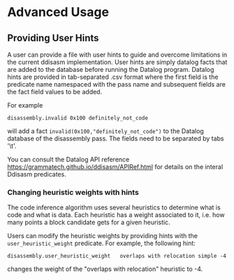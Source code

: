 # Advanced Usage


## Providing User Hints

A user can provide a file with user hints to guide and overcome limitations in the current ddisasm
implementation. User hints are simply datalog facts that are added to the database before running
the Datalog program. Datalog hints are provided in tab-separated .csv format where the first field
is the predicate name namespaced with the pass name and subsequent fields are the fact field values
to be added.

For example
```
disassembly.invalid 0x100 definitely_not_code
```
will add a fact `invalid(0x100,"definitely_not_code")` to the Datalog database of the disassembly pass.
The fields need to be separated by tabs '\t'.

You can consult the Datalog API reference https://grammatech.github.io/ddisasm/APIRef.html
for details on the interal Ddisasm predicates.

### Changing heuristic weights with hints

The code inference algorithm uses several heuristics to determine what is code and what is data.
Each heuristic has a weight associated to it, i.e. how many points a block candidate gets for a given
heuristic.

Users can modify the heuristic weights by providing hints with the `user_heuristic_weight` predicate.
For example, the following hint:
```
disassembly.user_heuristic_weight   overlaps with relocation simple -4
```
changes the weight of the "overlaps with relocation" heuristic to -4.
